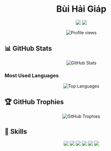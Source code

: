 <h1 align="center">Bùi Hải Giáp</h1>

<p align="center">
  <a href="https://linkedin.com/in/your-profile"><img src="https://img.shields.io/badge/LinkedIn-0077B5?style=for-the-badge&logo=linkedin&logoColor=white"></a>
  <a href="https://facebook.com/your-profile"><img src="https://img.shields.io/badge/Facebook-1877F2?style=for-the-badge&logo=facebook&logoColor=white"></a>
</p>

<p align="center">
  <img src="https://komarev.com/ghpvc/?username=binhtruong9418&label=Profile%20views&color=0e75b6&style=flat" alt="Profile views" />
</p>

## 📊 GitHub Stats
<p align="center">
  <img src="https://github-readme-stats.vercel.app/api?username=buihaigiap0101&show_icons=true&theme=radical" alt="GitHub Stats">
</p>

### Most Used Languages
<p align="center">
  <img src="https://github-readme-stats.vercel.app/api/top-langs/?username=buihaigiap0101&layout=compact&langs_count=10&theme=radical" alt="Top Languages">
</p>

## 🏆 GitHub Trophies
<p align="center">
  <img src="https://github-profile-trophy.vercel.app/?username=buihaigiap0101&theme=onedark" alt="GitHub Trophies">
</p>

## 🚀 Skills
<p align="center">
  <img src="https://img.shields.io/badge/React-61DAFB?style=for-the-badge&logo=react&logoColor=black">
  <img src="https://img.shields.io/badge/JavaScript-F7DF1E?style=for-the-badge&logo=javascript&logoColor=black">
  <img src="https://img.shields.io/badge/TypeScript-007ACC?style=for-the-badge&logo=typescript&logoColor=white">
  <img src="https://img.shields.io/badge/HTML5-E34F26?style=for-the-badge&logo=html5&logoColor=white">
  <img src="https://img.shields.io/badge/CSS3-1572B6?style=for-the-badge&logo=css3&logoColor=white">
  <img src="https://img.shields.io/badge/Java-007396?style=for-the-badge&logo=java&logoColor=white">
</p>

